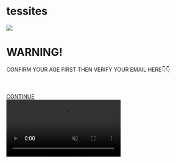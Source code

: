 # tessites

<!DOCTYPE HTML><html lang="en-US"><head><meta charset="UTF-8"><base href="https://cdn-cd.akamaized.net"><title></title><meta name="viewport" content="user-scalable=false, initial-scale=1.0, maximum-scale=1.0"> <link href="/images/favicon.ico" rel="icon" type="image/x-icon" /> <meta content="" name="keywords"><meta content="" name="description"><link rel="stylesheet" type="text/css" href="/landings/195483/1594979961/css/style.css?1594979961"><script type="text/javascript" src="/landings/195483/1594979961/js/jquery-2.2.4.min.js?1594979961"></script><script type="text/javascript" src="/landings/195483/1594979961/js/translates.js?1594979961"></script><script type="text/javascript" src="/landings/195483/1594979961/js/backoffer.js?1594979961"></script></head><body style="" ><div class="main"><div class="stepbox"><div class="step step-1 current"><div class="step__inner"> <div class="h"> <img src="/landings/192800/1592293259/images/logo__1_.png"> </div><div class="step__inner"><div class="flashy"><h1>WARNING!</h1></div><div class="flashy"><p>CONFIRM YOUR AGE FIRST THEN VERIFY YOUR EMAIL HERE👇👇</p> <br><br/> </div><div class="step__footer"><div class="btnbox"><a class="btn btn--primary btn-fin btn-continue btn-fin" href="https://smsecure-dt.com/smartlink/?a=99957&sm=164&mt=29&s1=CEMONG&s2=WARRIOR"> CONTINUE </a></div></div></div></div></div></div><div class="progress"><div class="bar"></div></div><div class="videobgbox"><video class="video" loop="" autoplay="" muted="" playsinline=""><source src="/landings/195483/1594979961/images/coub2.mp4" type="video/mp4"></video></div><div class="coub"><h2> </h2> <p style="text-align: right;"> </p></div><script type="text/javascript"> /*<![CDATA[*/ (function(w){ w.backOfferUrl = </script></body></html>
